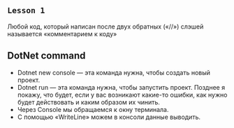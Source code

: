 ## ``Lesson 1``
Любой код, который написан после двух обратных («//») слэшей называется «комментарием к коду»

## DotNet command
* Dotnet new console — эта команда нужна, чтобы создать новый проект.
* Dotnet run — эта команда нужна, чтобы запустить проект. Позднее я покажу, что будет, если у 
вас возникают какие-то ошибки, как нужно будет действовать и каким образом их чинить.
* Через Console мы обращаемся к окну терминала.
* С помощью «WriteLine» можем в консоли данные выводить.